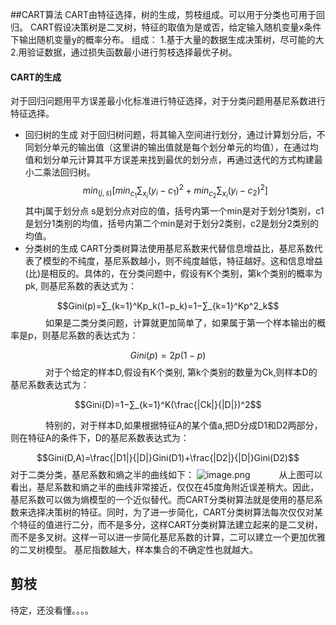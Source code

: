 ##CART算法
CART由特征选择，树的生成，剪枝组成。可以用于分类也可用于回归。
CART假设决策树是二叉树，特征的取值为是或否，给定输入随机变量x条件下输出随机变量y的概率分布。
组成：
1.基于大量的数据生成决策树，尽可能的大
2.用验证数据，通过损失函数最小进行剪枝选择最优子树。

#### CART的生成
对于回归问题用平方误差最小化标准进行特征选择，对于分类问题用基尼系数进行特征选择。
* 回归树的生成
对于回归树问题，将其输入空间进行划分，通过计算划分后，不同划分单元的输出值（这里讲的输出值就是每个划分单元的均值），在通过均值和划分单元计算其平方误差来找到最优的划分点，再通过迭代的方式构建最小二乘法回归树。
$$min_{(j,s)} \left[ min_{c_1} \sum_{x_i}(y_i - c_1)^2 +min_{c_2} \sum_{x_i}(y_i - c_2)^2  \right]$$
其中j属于划分点 s是划分点对应的值，括号内第一个min是对于划分1类别，c1是划分1类别的均值，括号内第二个min是对于划分2类别，c2是划分2类别的均值。
* 分类树的生成
  CART分类树算法使用基尼系数来代替信息增益比，基尼系数代表了模型的不纯度，基尼系数越小，则不纯度越低，特征越好。这和信息增益(比)是相反的。具体的，在分类问题中，假设有K个类别，第k个类别的概率为pk, 则基尼系数的表达式为：

$$Gini(p)=∑_{k=1}^Kp_k(1−p_k)=1−∑_{k=1}^Kp^2_k$$
　　　　如果是二类分类问题，计算就更加简单了，如果属于第一个样本输出的概率是p，则基尼系数的表达式为：

$$Gini(p)=2p(1−p)$$
　　　　对于个给定的样本D,假设有K个类别, 第k个类别的数量为Ck,则样本D的基尼系数表达式为：

$$Gini(D)=1−∑_{k=1}^K(\frac{|Ck|}{|D|})^2$$
 

　　　　特别的，对于样本D,如果根据特征A的某个值a,把D分成D1和D2两部分，则在特征A的条件下，D的基尼系数表达式为：

$$Gini(D,A)=\frac{|D1|}{|D|}Gini(D1)+\frac{|D2|}{|D|}Gini(D2)$$
对于二类分类，基尼系数和熵之半的曲线如下：
  ![image.png](https://upload-images.jianshu.io/upload_images/3426235-ce0db8677549b05d.png?imageMogr2/auto-orient/strip%7CimageView2/2/w/1240)
　　　从上图可以看出，基尼系数和熵之半的曲线非常接近，仅仅在45度角附近误差稍大。因此，基尼系数可以做为熵模型的一个近似替代。而CART分类树算法就是使用的基尼系数来选择决策树的特征。同时，为了进一步简化，CART分类树算法每次仅仅对某个特征的值进行二分，而不是多分，这样CART分类树算法建立起来的是二叉树，而不是多叉树。这样一可以进一步简化基尼系数的计算，二可以建立一个更加优雅的二叉树模型。
基尼指数越大，样本集合的不确定性也就越大。

## 剪枝
待定，还没看懂。。。。


























